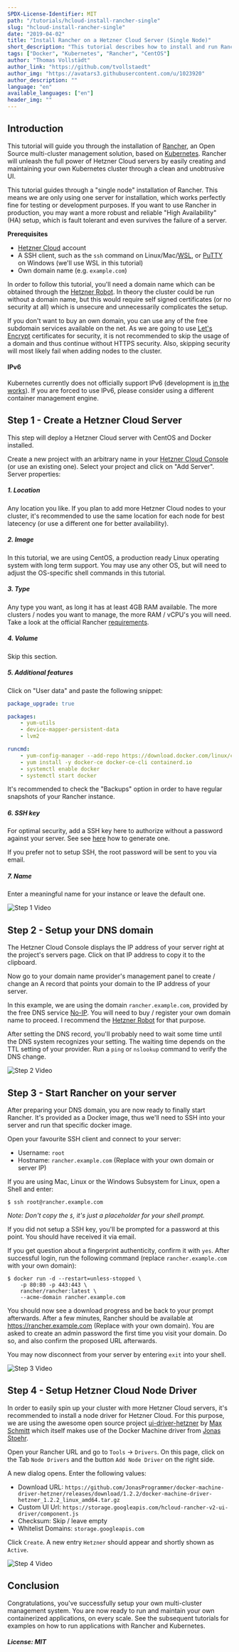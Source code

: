 ```yaml
---
SPDX-License-Identifier: MIT
path: "/tutorials/hcloud-install-rancher-single"
slug: "hcloud-install-rancher-single"
date: "2019-04-02"
title: "Install Rancher on a Hetzner Cloud Server (Single Node)"
short_description: "This tutorial describes how to install and run Rancher, an Open Source Container Management Engine, backed by Kubernetes."
tags: ["Docker", "Kubernetes", "Rancher", "CentOS"]
author: "Thomas Vollstädt"
author_link: "https://github.com/tvollstaedt"
author_img: "https://avatars3.githubusercontent.com/u/1023920"
author_description: ""
language: "en"
available_languages: ["en"]
header_img: ""
---
```


## Introduction

This tutorial will guide you through the installation of [Rancher](https://www.rancher.com), an Open Source multi-cluster management solution, based on [Kubernetes](https://www.kubernetes.io). Rancher will unleash the full power of Hetzner Cloud servers by easily creating and maintaining your own Kubernetes cluster through a clean and unobtrusive UI.

This tutorial guides through a "single node" installation of Rancher. This means we are only using one server for installation, which works perfectly fine for testing or development purposes. If you want to use Rancher in production, you may want a more robust and reliable "High Availability" (HA) setup, which is fault tolerant and even survives the failure of a server.

**Prerequisites**

* [Hetzner Cloud](https://cloud.hetzner.com) account
* A SSH client, such as the `ssh` command on Linux/Mac/[WSL](https://docs.microsoft.com/en-us/windows/wsl/install-win10), or [PuTTY](https://www.chiark.greenend.org.uk/~sgtatham/putty/latest.html) on Windows (we'll use WSL in this tutorial)
* Own domain name (e.g. `example.com`)

In order to follow this tutorial, you'll need a domain name which can be obtained through the [Hetzner Robot](https://robot.your-server.de/order/index/culture/en_GB). In theory the cluster could be run without a domain name, but this would require self signed certificates (or no security at all) which is unsecure and unnecessarily complicates the setup.

If you don't want to buy an own domain, you can use any of the free subdomain services available on the net. As we are going to use [Let's Encrypt](https://letsencrypt.org/) certificates for security, it is not recommended to skip the usage of a domain and thus continue without HTTPS security. Also, skipping security will most likely fail when adding nodes to the cluster.

#### IPv6
Kubernetes currently does not officially support IPv6 (development is [in the works](https://github.com/kubernetes/kubernetes/issues/62822)). If you are forced to use IPv6, please consider using a different container management engine.

## Step 1 - Create a Hetzner Cloud Server

This step will deploy a Hetzner Cloud server with CentOS and Docker installed.

Create a new project with an arbitrary name in your [Hetzner Cloud Console](https://console.hetzner.cloud) (or use an existing one). Select your project and click on "Add Server". Server properties:

##### 1. Location

Any location you like. If you plan to add more Hetzner Cloud nodes to your cluster, it's recommended to use the same location for each node for best latecency (or use a different one for better availability).

##### 2. Image

In this tutorial, we are using CentOS, a production ready Linux operating system with long term support. You may use any other OS, but will need to adjust the OS-specific shell commands in this tutorial.

##### 3. Type

Any type you want, as long it has at least 4GB RAM available. The more clusters / nodes you want to manage, the more RAM / vCPU's you will need. Take a look at the official Rancher [requirements](https://rancher.com/docs/rancher/v2.x/en/installation/requirements/). 

##### 4. Volume

Skip this section.

##### 5. Additional features

Click on "User data" and paste the following snippet:

```yaml
package_upgrade: true

packages:
    - yum-utils
    - device-mapper-persistent-data
    - lvm2

runcmd:
    - yum-config-manager --add-repo https://download.docker.com/linux/centos/docker-ce.repo
    - yum install -y docker-ce docker-ce-cli containerd.io
    - systemctl enable docker
    - systemctl start docker
```

It's recommended to check the "Backups" option in order to have regular snapshots of your Rancher instance.

##### 6. SSH key

For optimal security, add a SSH key here to authorize without a password against your server. See see [here](https://help.github.com/en/articles/generating-a-new-ssh-key-and-adding-it-to-the-ssh-agent) how to generate one.

If you prefer not to setup SSH, the root password will be sent to you via email.

##### 7. Name

Enter a meaningful name for your instance or leave the default one.

![Step 1 Video](images/step1.gif)

## Step 2 - Setup your DNS domain

The Hetzner Cloud Console displays the IP address of your server right at the project's servers page. Click on that IP address to copy it to the clipboard.

Now go to your domain name provider's management panel to create / change an A record that points your domain to the IP address of your server.

In this example, we are using the domain `rancher.example.com`, provided by the free DNS service [No-IP](https://noip.com). You will need to buy / register your own domain name to proceed. I recommend the [Hetzner Robot](https://robot.your-server.de/order/index/culture/de_DE/country/DE) for that purpose.

After setting the DNS record, you'll probably need to wait some time until the DNS system recognizes your setting. The waiting time depends on the TTL setting of your provider. Run a `ping` or `nslookup` command to verify the DNS change.

![Step 2 Video](images/step2.gif)

## Step 3 - Start Rancher on your server

After preparing your DNS domain, you are now ready to finally start Rancher. It's provided as a Docker image, thus we'll need to SSH into your server and run that specific docker image.

Open your favourite SSH client and connect to your server:

* Username: `root`
* Hostname: `rancher.example.com` (Replace with your own domain or server IP)

If you are using Mac, Linux or the Windows Subsystem for Linux, open a Shell and enter:

```
$ ssh root@rancher.example.com
```

_Note: Don't copy the `$`, it's just a placeholder for your shell prompt._

If you did not setup a SSH key, you'll be prompted for a password at this point. You should have received it via email.

If you get question about a fingerprint authenticity, confirm it with `yes`. After successful login, run the following command (replace `rancher.example.com` with your own domain):

```
$ docker run -d --restart=unless-stopped \
    -p 80:80 -p 443:443 \
    rancher/rancher:latest \
    --acme-domain rancher.example.com
```

You should now see a download progress and be back to your prompt afterwards. After a few minutes, Rancher should be available at https://rancher.example.com (Replace with your own domain). You are asked to create an admin password the first time you visit your domain. Do so, and also confirm the proposed URL afterwards.

You may now disconnect from your server by entering `exit` into your shell.

![Step 3 Video](images/step3.gif)

## Step 4 - Setup Hetzner Cloud Node Driver

In order to easily spin up your cluster with more Hetzner Cloud servers, it's recommended to install a node driver for Hetzner Cloud. For this purpose, we are using the awesome open source project [ui-driver-hetzner](https://github.com/mxschmitt/ui-driver-hetzner) by [Max Schmitt](https://schmitt.cat) which itself makes use of the Docker Machine driver from [Jonas Stoehr](https://github.com/JonasProgrammer/).

Open your Rancher URL and go to `Tools` -> `Drivers`. On this page, click on the Tab `Node Drivers` and the button `Add Node Driver` on the right side.

A new dialog opens. Enter the following values:

* Download URL: `https://github.com/JonasProgrammer/docker-machine-driver-hetzner/releases/download/1.2.2/docker-machine-driver-hetzner_1.2.2_linux_amd64.tar.gz`
* Custom UI Url: `https://storage.googleapis.com/hcloud-rancher-v2-ui-driver/component.js`
* Checksum: Skip / leave empty
* Whitelist Domains: `storage.googleapis.com`

Click `Create`. A new entry `Hetzner` should appear and shortly shown as `Active`.

![Step 4 Video](images/step4.gif)

## Conclusion

Congratulations, you've successfully setup your own multi-cluster management system. You are now ready to run and maintain your own containerized applications, on every scale. See the subsequent tutorials for examples on how to run applications with Rancher and Kubernetes.

##### License: MIT

<!---

Contributors's Certificate of Origin

By making a contribution to this project, I certify that:

(a) The contribution was created in whole or in part by me and I have
    the right to submit it under the license indicated in the file; or

(b) The contribution is based upon previous work that, to the best of my
    knowledge, is covered under an appropriate license and I have the
    right under that license to submit that work with modifications,
    whether created in whole or in part by me, under the same license
    (unless I am permitted to submit under a different license), as
    indicated in the file; or

(c) The contribution was provided directly to me by some other person
    who certified (a), (b) or (c) and I have not modified it.

(d) I understand and agree that this project and the contribution are
    public and that a record of the contribution (including all personal
    information I submit with it, including my sign-off) is maintained
    indefinitely and may be redistributed consistent with this project
    or the license(s) involved.

Signed-off-by: Thomas Vollstädt <tv@engage.de>

-->

